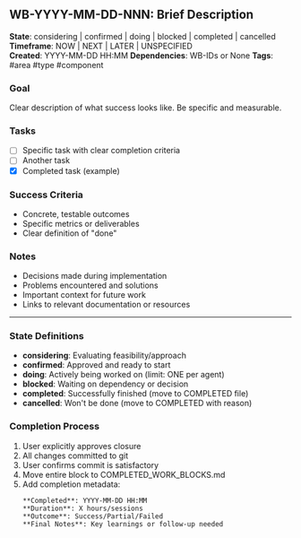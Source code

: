 <!-- Template: _shared-framework/templates/work-block-template.md v1.0 -->
<!-- Usage: Copy this template for new work blocks across all projects -->

## WB-YYYY-MM-DD-NNN: Brief Description
**State**: considering | confirmed | doing | blocked | completed | cancelled
**Timeframe**: NOW | NEXT | LATER | UNSPECIFIED  
**Created**: YYYY-MM-DD HH:MM
**Dependencies**: WB-IDs or None
**Tags**: #area #type #component

### Goal
Clear description of what success looks like. Be specific and measurable.

### Tasks
- [ ] Specific task with clear completion criteria
- [ ] Another task
- [x] Completed task (example)

### Success Criteria
- Concrete, testable outcomes
- Specific metrics or deliverables
- Clear definition of "done"

### Notes
- Decisions made during implementation
- Problems encountered and solutions
- Important context for future work
- Links to relevant documentation or resources

---

### State Definitions
- **considering**: Evaluating feasibility/approach
- **confirmed**: Approved and ready to start
- **doing**: Actively being worked on (limit: ONE per agent)
- **blocked**: Waiting on dependency or decision
- **completed**: Successfully finished (move to COMPLETED file)
- **cancelled**: Won't be done (move to COMPLETED with reason)

### Completion Process
1. User explicitly approves closure
2. All changes committed to git
3. User confirms commit is satisfactory
4. Move entire block to COMPLETED_WORK_BLOCKS.md
5. Add completion metadata:
   ```
   **Completed**: YYYY-MM-DD HH:MM
   **Duration**: X hours/sessions
   **Outcome**: Success/Partial/Failed
   **Final Notes**: Key learnings or follow-up needed
   ```